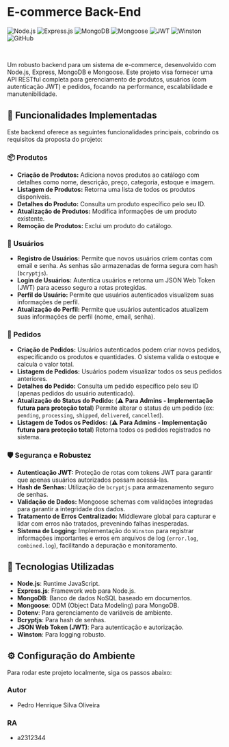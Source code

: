 # E-commerce Back-End

![Node.js](https://img.shields.io/badge/Node.js-18.x-green?logo=node.js)
![Express.js](https://img.shields.io/badge/Express.js-4.x-blue?logo=express)
![MongoDB](https://img.shields.io/badge/MongoDB-6.x-brightgreen?logo=mongodb)
![Mongoose](https://img.shields.io/badge/Mongoose-7.x-red?logo=mongoose)
![JWT](https://img.shields.io/badge/JWT-Authentication-orange?logo=json-web-tokens)
![Winston](https://img.shields.io/badge/Winston-Logging-lightgrey?logo=winston)
![GitHub](https://img.shields.io/badge/GitHub-Repository-black?logo=github)

<br>

Um robusto backend para um sistema de e-commerce, desenvolvido com Node.js, Express, MongoDB e Mongoose. Este projeto visa fornecer uma API RESTful completa para gerenciamento de produtos, usuários (com autenticação JWT) e pedidos, focando na performance, escalabilidade e manutenibilidade.

## 🌟 Funcionalidades Implementadas

Este backend oferece as seguintes funcionalidades principais, cobrindo os requisitos da proposta do projeto:

### 📦 Produtos
*   **Criação de Produtos:** Adiciona novos produtos ao catálogo com detalhes como nome, descrição, preço, categoria, estoque e imagem.
*   **Listagem de Produtos:** Retorna uma lista de todos os produtos disponíveis.
*   **Detalhes do Produto:** Consulta um produto específico pelo seu ID.
*   **Atualização de Produtos:** Modifica informações de um produto existente.
*   **Remoção de Produtos:** Exclui um produto do catálogo.

### 👤 Usuários
*   **Registro de Usuários:** Permite que novos usuários criem contas com email e senha. As senhas são armazenadas de forma segura com hash (`bcryptjs`).
*   **Login de Usuários:** Autentica usuários e retorna um JSON Web Token (JWT) para acesso seguro a rotas protegidas.
*   **Perfil do Usuário:** Permite que usuários autenticados visualizem suas informações de perfil.
*   **Atualização do Perfil:** Permite que usuários autenticados atualizem suas informações de perfil (nome, email, senha).

### 🛒 Pedidos
*   **Criação de Pedidos:** Usuários autenticados podem criar novos pedidos, especificando os produtos e quantidades. O sistema valida o estoque e calcula o valor total.
*   **Listagem de Pedidos:** Usuários podem visualizar todos os seus pedidos anteriores.
*   **Detalhes do Pedido:** Consulta um pedido específico pelo seu ID (apenas pedidos do usuário autenticado).
*   **Atualização do Status do Pedido:** (⚠️ **Para Admins - Implementação futura para proteção total**) Permite alterar o status de um pedido (ex: `pending`, `processing`, `shipped`, `delivered`, `cancelled`).
*   **Listagem de Todos os Pedidos:** (⚠️ **Para Admins - Implementação futura para proteção total**) Retorna todos os pedidos registrados no sistema.

### 🛡️ Segurança e Robustez
*   **Autenticação JWT:** Proteção de rotas com tokens JWT para garantir que apenas usuários autorizados possam acessá-las.
*   **Hash de Senhas:** Utilização de `bcryptjs` para armazenamento seguro de senhas.
*   **Validação de Dados:** Mongoose schemas com validações integradas para garantir a integridade dos dados.
*   **Tratamento de Erros Centralizado:** Middleware global para capturar e lidar com erros não tratados, prevenindo falhas inesperadas.
*   **Sistema de Logging:** Implementação do `Winston` para registrar informações importantes e erros em arquivos de log (`error.log`, `combined.log`), facilitando a depuração e monitoramento.

## 🚀 Tecnologias Utilizadas

*   **Node.js**: Runtime JavaScript.
*   **Express.js**: Framework web para Node.js.
*   **MongoDB**: Banco de dados NoSQL baseado em documentos.
*   **Mongoose**: ODM (Object Data Modeling) para MongoDB.
*   **Dotenv**: Para gerenciamento de variáveis de ambiente.
*   **Bcryptjs**: Para hash de senhas.
*   **JSON Web Token (JWT)**: Para autenticação e autorização.
*   **Winston**: Para logging robusto.

## ⚙️ Configuração do Ambiente

Para rodar este projeto localmente, siga os passos abaixo:

### Autor

*  Pedro Henrique Silva Oliveira

### RA

*  a2312344



